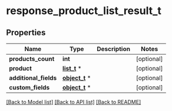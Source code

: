 # response_product_list_result_t

## Properties
Name | Type | Description | Notes
------------ | ------------- | ------------- | -------------
**products_count** | **int** |  | [optional] 
**product** | [**list_t**](product.md) \* |  | [optional] 
**additional_fields** | [**object_t**](.md) \* |  | [optional] 
**custom_fields** | [**object_t**](.md) \* |  | [optional] 

[[Back to Model list]](../README.md#documentation-for-models) [[Back to API list]](../README.md#documentation-for-api-endpoints) [[Back to README]](../README.md)


